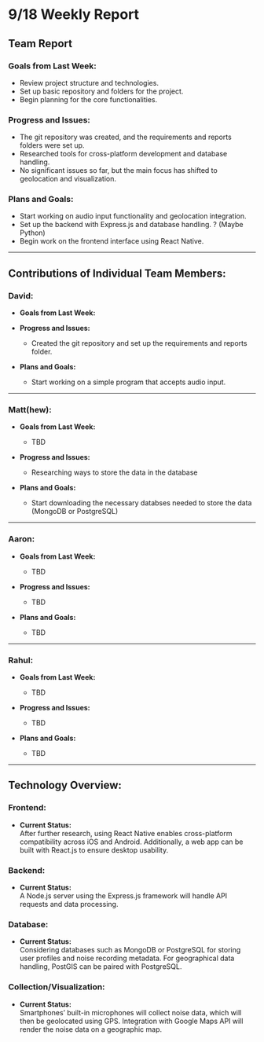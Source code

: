 # 9/18 Weekly Report

## Team Report

### Goals from Last Week:
- Review project structure and technologies.
- Set up basic repository and folders for the project.
- Begin planning for the core functionalities.

### Progress and Issues:
- The git repository was created, and the requirements and reports folders were set up.
- Researched tools for cross-platform development and database handling.
- No significant issues so far, but the main focus has shifted to geolocation and visualization.

### Plans and Goals:
- Start working on audio input functionality and geolocation integration.
- Set up the backend with Express.js and database handling. ? (Maybe Python)
- Begin work on the frontend interface using React Native.

---

## Contributions of Individual Team Members:

### David:
  - **Goals from Last Week:**
  
  - **Progress and Issues:**
    - Created the git repository and set up the requirements and reports folder.
  
  - **Plans and Goals:**
    - Start working on a simple program that accepts audio input.

---

### Matt(hew):
  - **Goals from Last Week:** 
    - TBD
  
  - **Progress and Issues:** 
    - Researching ways to store the data in the database
  
  - **Plans and Goals:**
    - Start downloading the necessary databses needed to store the data (MongoDB or PostgreSQL)

---

### Aaron:
  - **Goals from Last Week:** 
    - TBD
  
  - **Progress and Issues:** 
    - TBD
  
  - **Plans and Goals:**
    - TBD

---

### Rahul:
  - **Goals from Last Week:** 
    - TBD
  
  - **Progress and Issues:** 
    - TBD
  
  - **Plans and Goals:**
    - TBD

---

## Technology Overview:

### Frontend:
- **Current Status:**  
  After further research, using React Native enables cross-platform compatibility across iOS and Android. Additionally, a web app can be built with React.js to ensure desktop usability.

### Backend:
- **Current Status:**  
  A Node.js server using the Express.js framework will handle API requests and data processing.

### Database:
- **Current Status:**  
  Considering databases such as MongoDB or PostgreSQL for storing user profiles and noise recording metadata. For geographical data handling, PostGIS can be paired with PostgreSQL.

### Collection/Visualization:
- **Current Status:**  
  Smartphones’ built-in microphones will collect noise data, which will then be geolocated using GPS. Integration with Google Maps API will render the noise data on a geographic map.

